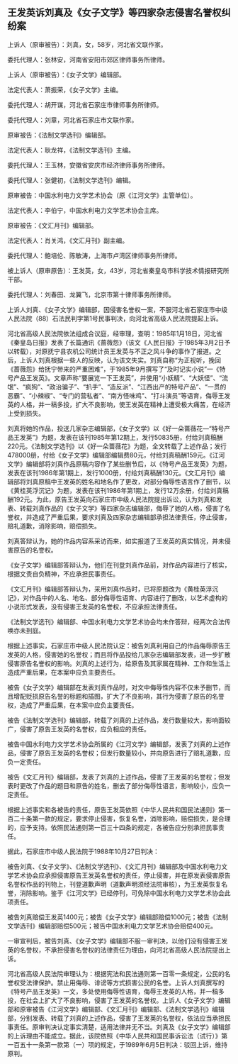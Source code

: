 ## 王发英诉刘真及《女子文学》等四家杂志侵害名誉权纠纷案

上诉人（原审被告）：刘真，女，58岁，河北省文联作家。

委托代理人：张林安，河南省安阳市郊区律师事务所律师。

上诉人（原审被告）：《女子文学》编辑部。

法定代表人：萧振荣，《女子文学》主编。

委托代理人：胡开谋，河北省石家庄市律师事务所律师。

委托代理人：刘章，河北省石家庄市文联作家。

原审被告：《法制文学选刊》编辑部。

法定代表人：耿龙祥，《法制文学选刊》主编。

委托代理人：王玉林，安徽省安庆市经济律师事务所律师。

委托代理人：张健初，《法制文学选刊》编辑。

原审被告：中国水利电力文学艺术协会（原《江河文学》主管单位）。

法定代表人：李伯宁，中国水利电力文学艺术协会主席。

原审被告：《文汇月刊》编辑部。

法定代表人：肖关鸿，《文汇月刊》副主编。

委托代理人：鲍培伦、陈敏涛，上海市卢湾区律师事务所律师。

被上诉人（原审原告）：王发英，女，43岁，河北省秦皇岛市科学技术情报研究所干部。

委托代理人：刘春田、龙翼飞，北京市第十律师事务所律师。

上诉人刘真、《女子文学》编辑部，因侵害名誉权一案，不服河北省石家庄市中级人民法院（88）石法民判字第1号民事判决，向河北省高级人民法院提起上诉。

河北省高级人民法院依法组成合议庭，经审理，查明：1985年1月18日，河北省《秦皇岛日报》发表了长篇通讯《蔷薇怨》（该文《人民日报》于1985年3月2日予以转载），对原抚宁县农机公司统计员王发英与不正之风斗争的事作了报道。之后，上诉人刘真根据一些人的反映，认为该文失实。刘真自称“为正视听，挽回《蔷薇怨》给抚宁带来的严重困难”，于1985年9月撰写了“及时记实小说”一《特号产品王发英》。文章声称“要展览一下王发英”，并使用“小妖精”、“大妖怪”、“流氓”、“疯狗”、“政治骗子”、“扒手”、“造反派”、“江西出产的特号产品”、“一贯的恶霸”、“小辣椒”、“专门的营私者”、“南方怪味鸡”、“打斗演员”等语育，侮辱王发英的人格，并一稿多投，扩大不良影响，使王发英在精神上遭受极大痛苦，在经济上受到损失。

刘真将她的作品，投送几家杂志编辑部，《女子文学》以《好一朵蔷薇花—“特号产品王发英”》为题，发表在该刊1985年第12期上，发行50835册，付给刘真稿酬220元。《法制文学选刊》以《好一朵蔷薇花》为题，全文转载了上述作品；发行478000册，付给《女子文学》编辑部编辑费80元，付给刘真稿酬159元。《江河文学》编辑部将刘真作品原稿内容作了某些删节后，以《特号产品王发英》为题，发表在该刊1986年第1期上，发行1000册，付给刘真稿酬130元。《文汇月刊》编辑部将刘真原稿中王发英的姓名和地名作了更改，对部分侮辱性语言作了删节，以《黄桂英浮沉记》为题，发表在该刊1986年第1期上，发行12万余册，付给刘真稿酬192元。为此，原告王发英向石家庄市中级人民法院提出诉讼，认为刘真和发表、转载刘真作品的《女子文学》等四家杂志编辑部，侮辱了她的人格，侵害了名誉权，并造成了严重后果，要求刘真及四家杂志编辑部承担法律责任，停止侵害，赔礼道歉，消除影响，赔偿损失。

刘真答辩认为，她的作品内容系采访而来，如实报道了王发英的真实情况，并未侵害原告的名誉权。

《女子文学》编辑部答辩认为，他们在刊登刘真作品前，对作品内容进行了核实，根据文责自负精神，不应承担民事责任。

《文汇月刊》编辑部答辩认为，采用刘真作品时，已将原题改为《黄桂英浮沉记》，对作品中的人名、地名、部分侮辱性语育、内容进行了删改，以艺术虚构的小说形式发表，没有侵害王发英的名誉权，不应承担法律责任。

《法制文学选刊》编辑部、中国水利电力文学艺术协会均未作答辩，经两次合法传唤亦未到庭。

根据上述事实，石家庄市中级人民法院认定：被告刘真利用自己的作品侮辱原告王发英的人格，侵害她的名誉权；而且将作品投给几家杂志编辑部发表，进一步扩散侵害原告名誉权的影响。刘真的上述行为，给原告及其家属在精神、工作和生活上造成严重后果，在本案中应负主要责任。

被告《女子文学》编辑部在发表刘真作品时，对文中侮辱性内容不仅未予删节，而且增配贬损原告名誉的标题和插图，扩大了不良影响，其行为侵害了原告的名誉权，造成了严重后果，在本案中应负主要责任。

被告《法制文学选刊》编辑部，转载了刘真的上述作品，发行数量较大，影响面较广，侵害了原告王发英的名誉权，应负相应的责任。

被告中国水利电力文学艺术协会所属的《江河文学》编辑部，发表了刘真的上述作品，侵害了原告王发英的名誉权；但发行数量较小，并向原告进行了赔礼道歉，应负一定责任。

被告《文汇月刊》编辑部，发表了刘真的上述作品，侵害了王发英的名誉权；但发表时更改了作品的题目和原告的姓名，删去了部分侮辱性语言，影响较小，应负一定责任。

根据上述事实和各被告的责任，原告王发英依照《中华人民共和国民法通则》第一百二十条第一款的规定，要求停止侵害，恢复名誉，消除影响，赔偿损失，是合理的，应予支持。依照民法通则第一百三十四条的规定，各被告应分别承担民事责任。

据此，石家庄市中级人民法院于1988年10月27日判决：

被告刘真、《女子文学》、《法制文学选刊》、《文汇月刊》编辑部及中国水利电力文学艺术协会应承担侵害原告王发英名誉权的责任，停止侵害，并在原发表侵害原告名誉权作品的刊物上，刊登道歉声明（道歉声明须经法院审核），为王发英恢复名誉，消除影响。鉴于《江河文学》已经停刊，可免除中国水利电力文学艺术协会此项责任。

被告刘真赔偿王发英1400元；被告《女子文学》编辑部赔偿1000元；被告《法制文学选刊》编辑部赔偿500元；被告中国水利电力文学艺术协会赔偿400元。

一审宣判后，被告刘真、《女子文学》编辑部不服一审判决，以他们没有侵害王发英的名誉权，不承担侵害名誉权的法律责任为理由，向河北省高级人民法院提出上诉。

河北省高级人民法院审理认为：根据宪法和民法通则第一百零一条规定，公民的名誉权受法律保护。禁止用侮辱、诽谤等方式损害公民的名誉。上诉人刘真撰写的《特号产品王发英》一文，多处使用侮辱性语育，侮辱王发英的人格，并一稿多投，在社会上扩大了不良影响，侵害了王发英的名誉权。上诉人《女子文学》编辑部和原审被告《江河文学》编辑部、《文汇月刊》编辑部、《法制文学选刊》编辑部，分别发表、转载了刘真的上述作品，侵害了王发英的名誉权，依法应当承担民事责任。原审判决认定事实清楚，适用法律并无不当。刘真及《女子文学》编辑部的上诉理由不能成立。据此，该院依照《中华人民共和国民事诉讼法（试行）》第一百五十一条第一款第（一）项的规定，于1989年6月5日判决：驳回上诉，维持原判。

